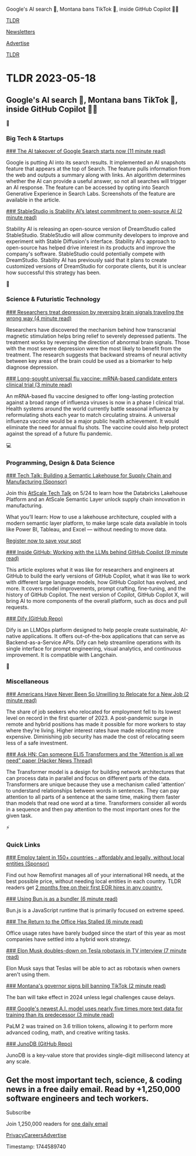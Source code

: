 Google's AI search 🔎, Montana bans TikTok 📱, inside GitHub Copilot 👨‍💻

[TLDR](/)

[Newsletters](/newsletters)

[Advertise](https://advertise.tldr.tech/)

[TLDR](/)

# TLDR 2023-05-18

## Google's AI search 🔎, Montana bans TikTok 📱, inside GitHub Copilot 👨‍💻

📱

### Big Tech & Startups

[### The AI takeover of Google Search starts now (11 minute read)](https://www.theverge.com/2023/5/10/23717120/google-search-ai-results-generated-experience-io?utm_source=tldrnewsletter)

Google is putting AI into its search results. It implemented an AI snapshots feature that appears at the top of Search. The feature pulls information from the web and outputs a summary along with links. An algorithm determines whether the AI can provide a useful answer, so not all searches will trigger an AI response. The feature can be accessed by opting into Search Generative Experience in Search Labs. Screenshots of the feature are available in the article.

[### StableStudio is Stability AI’s latest commitment to open-source AI (2 minute read)](https://www.theverge.com/2023/5/17/23726751/stability-ai-stablestudio-dreamstudio-stable-diffusion-artificial-intelligence?utm_source=tldrnewsletter)

Stability AI is releasing an open-source version of DreamStudio called StableStudio. StableStudio will allow community developers to improve and experiment with Stable Diffusion's interface. Stability AI's approach to open-source has helped drive interest in its products and improve the company's software. StableStudio could potentially compete with DreamStudio. Stability AI has previously said that it plans to create customized versions of DreamStudio for corporate clients, but it is unclear how successful this strategy has been.

🚀

### Science & Futuristic Technology

[### Researchers treat depression by reversing brain signals traveling the wrong way (4 minute read)](https://med.stanford.edu/news/all-news/2023/05/depression-reverse-brain-signals.html?utm_source=tldrnewsletter)

Researchers have discovered the mechanism behind how transcranial magnetic stimulation helps bring relief to severely depressed patients. The treatment works by reversing the direction of abnormal brain signals. Those with the most severe depression were the most likely to benefit from the treatment. The research suggests that backward streams of neural activity between key areas of the brain could be used as a biomarker to help diagnose depression.

[### Long-sought universal flu vaccine: mRNA-based candidate enters clinical trial (3 minute read)](https://arstechnica.com/health/2023/05/experimental-universal-flu-vaccine-with-an-mrna-based-design-enters-trial/?utm_source=tldrnewsletter)

An mRNA-based flu vaccine designed to offer long-lasting protection against a broad range of influenza viruses is now in a phase I clinical trial. Health systems around the world currently battle seasonal influenza by reformulating shots each year to match circulating strains. A universal influenza vaccine would be a major public health achievement. It would eliminate the need for annual flu shots. The vaccine could also help protect against the spread of a future flu pandemic.

💻

### Programming, Design & Data Science

[### Tech Talk: Building a Semantic Lakehouse for Supply Chain and Manufacturing (Sponsor)](https://www.atscale.com/resource/building-a-semantic-lakehouse-for-supply-chain-and-manufacturing/?utm_medium=email&amp;utm_source=tldr&amp;utm_campaign=20230524webinar&amp;utm_content=null&amp;utm_term=null)

Join this [AtScale Tech Talk](https://www.atscale.com/resource/building-a-semantic-lakehouse-for-supply-chain-and-manufacturing/?utm_medium=email&utm_source=tldr&utm_campaign=20230524webinar&utm_content=null&utm_term=null) on 5/24 to learn how the Databricks Lakehouse Platform and an AtScale Semantic Layer unlock supply chain innovation in manufacturing.

What you’ll learn: How to use a lakehouse architecture, coupled with a modern semantic layer platform, to make large scale data available in tools like Power BI, Tableau, and Excel — without needing to move data.

[Register now to save your spot](https://www.atscale.com/resource/building-a-semantic-lakehouse-for-supply-chain-and-manufacturing/?utm_medium=email&utm_source=tldr&utm_campaign=20230524webinar&utm_content=null&utm_term=null)

[### Inside GitHub: Working with the LLMs behind GitHub Copilot (9 minute read)](https://github.blog/2023-05-17-inside-github-working-with-the-llms-behind-github-copilot/?utm_source=tldrnewsletter)

This article explores what it was like for researchers and engineers at GitHub to build the early versions of GitHub Copilot, what it was like to work with different large language models, how GitHub Copilot has evolved, and more. It covers model improvements, prompt crafting, fine-tuning, and the history of GitHub Copilot. The next version of Copilot, GitHub Copilot X, will bring AI to more components of the overall platform, such as docs and pull requests.

[### Dify (GitHub Repo)](https://github.com/langgenius/dify?utm_source=tldrnewsletter)

Dify is an LLMOps platform designed to help people create sustainable, AI-native applications. It offers out-of-the-box applications that can serve as Backend-as-a-Service APIs. Dify can help streamline operations with its single interface for prompt engineering, visual analytics, and continuous improvement. It is compatible with Langchain.

🎁

### Miscellaneous

[### Americans Have Never Been So Unwilling to Relocate for a New Job (2 minute read)](https://archive.ph/Ogbql?utm_source=tldrnewsletter)

The share of job seekers who relocated for employment fell to its lowest level on record in the first quarter of 2023. A post-pandemic surge in remote and hybrid positions has made it possible for more workers to stay where they're living. Higher interest rates have made relocating more expensive. Diminishing job security has made the cost of relocating seem less of a safe investment.

[### Ask HN: Can someone ELI5 Transformers and the “Attention is all we need” paper (Hacker News Thread)](https://news.ycombinator.com/item?id=35977891)

The Transformer model is a design for building network architectures that can process data in parallel and focus on different parts of the data. Transformers are unique because they use a mechanism called 'attention' to understand relationships between words in sentences. They can pay attention to all parts of a sentence at the same time, making them faster than models that read one word at a time. Transformers consider all words in a sequence and then pay attention to the most important ones for the given task.

⚡

### Quick Links

[### Employ talent in 150+ countries - affordably and legally, without local entities (Sponsor)](https://www.remofirst.com/request-a-demo-tldr?utm_source=newsletter&amp;utm_medium=tldr&amp;utm_campaign=may_05_2023)

Find out how Remofirst manages all of your international HR needs, at the best possible price, without needing local entities in each country. TLDR readers get [2 months free on their first EOR hires in any country.](https://www.remofirst.com/request-a-demo-tldr?utm_source=newsletter&utm_medium=tldr&utm_campaign=may_05_2023)

[### Using Bun.js as a bundler (6 minute read)](https://shaneosullivan.wordpress.com/2023/05/17/using-bun-js-as-a-bundler/?utm_source=tldrnewsletter)

Bun.js is a JavaScript runtime that is primarily focused on extreme speed.

[### The Return to the Office Has Stalled (6 minute read)](https://archive.ph/RbIXh?utm_source=tldrnewsletter)

Office usage rates have barely budged since the start of this year as most companies have settled into a hybrid work strategy.

[### Elon Musk doubles-down on Tesla robotaxis in TV interview (7 minute read)](https://arstechnica.com/cars/2023/05/elon-musk-doubles-down-on-tesla-robotaxis-in-tv-interview/?utm_source=tldrnewsletter)

Elon Musk says that Teslas will be able to act as robotaxis when owners aren't using them.

[### Montana's governor signs bill banning TikTok (2 minute read)](https://www.engadget.com/montanas-governor-signs-bill-banning-tiktok-225326086.html?utm_source=tldrnewsletter)

The ban will take effect in 2024 unless legal challenges cause delays.

[### Google's newest A.I. model uses nearly five times more text data for training than its predecessor (3 minute read)](https://www.cnbc.com/2023/05/16/googles-palm-2-uses-nearly-five-times-more-text-data-than-predecessor.html?utm_source=tldrnewsletter)

PaLM 2 was trained on 3.6 trillion tokens, allowing it to perform more advanced coding, math, and creative writing tasks.

[### JunoDB (GitHub Repo)](https://github.com/paypal/junodb?utm_source=tldrnewsletter)

JunoDB is a key-value store that provides single-digit millisecond latency at any scale.

## Get the most important tech, science, & coding news in a free daily email. Read by +1,250,000 software engineers and tech workers.

Subscribe

Join 1,250,000 readers for [one daily email](/api/latest/tech)

[Privacy](/privacy)[Careers](https://jobs.ashbyhq.com/tldr.tech)[Advertise](/tech/advertise)

Timestamp: 1744589740